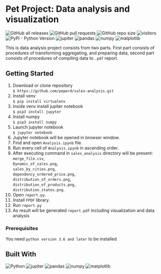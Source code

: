 # Pet Project: Data analysis and visualization
![GitHub all releases](https://img.shields.io/github/downloads/peperd/sales-analysis/total?logo=Github)
![GitHub pull requests](https://img.shields.io/github/issues-pr/peperd/sales-analysis?logo=GIthub)
![GitHub repo size](https://img.shields.io/github/repo-size/peperd/sales-analysis?logo=Github)
![visitors](https://visitor-badge.glitch.me/badge?page_id=https://github.com/peperd/sales-analysis.git&left_color=green&right_color=red)
![PyPI - Python Version](https://img.shields.io/pypi/pyversions/scrapy?style=plastic&logo=python) 
![jupiter](https://img.shields.io/badge/jupyter-7.1.2-orange?style=plastic&logo=jupyter)
![pandas](https://img.shields.io/badge/pandas-1.4.0-violet?style=plastic&logo=pandas)
![numpy](https://img.shields.io/badge/numpy-1.19.0-yellow?style=plastic&logo=numpy)
![matplotlib](https://img.shields.io/badge/matplotlib-3.5.1.-purple?style=plastic&logo=numpy)

This is data analysis project consists from two parts. First part consists of
procedures of transforming aggregating, and preparing data, second part consists of procedures of compiling
data to `.pdf` report.
## Getting Started

1. Download or clone repository </br> `$ https://github.com/peperd/sales-analysis.git`
2. Install venv </br> `$ pip install virtualenv`
3. Inside venv install jupiter notebook </br> `$ pip3 install jupyter`
4. Install numpy </br> `$ pip3 install numpy`
5. Launch jupyter notebook </br> `$ jupyter notebook`
6. Jupyter notebook will be opened in browser window.
7. Find and open `Analysis.ipynb` file.
8. Run every cell of `Analysis.ipynb` in ascending order.
9. After executing command in `sales_analysis` directory will be present: </br>
    `merge_file.csv`,</br>
    `Dynamic_of_sales.png`,</br> 
    `sales_by_cities.png`,</br>
    `dependency_ordered_price.png`,</br>
    `distribution_of_orders.png`,</br>
    `distribution_of_products.png`,</br>
    `distribution_states.png`.
10. Open `report.py`.
11. Install `FPDF` library.
12. Run `report.py`
13. As result will be generated `report.pdf` including visualization and data analysis



### Prerequisites
You need `python version 3.6 and later` to be installed

## Built With

![Python](https://img.shields.io/badge/Python-3.9-green?style=for-the-badge&logo=python)
![jupiter](https://img.shields.io/badge/jupyter-7.1.2-orange?style=for-the-badge&logo=jupyter)
![pandas](https://img.shields.io/badge/pandas-1.4.0-violet?style=for-the-badge&logo=pandas)
![numpy](https://img.shields.io/badge/numpy-1.19.0-yellow?style=for-the-badge&logo=numpy)
![matplotlib](https://img.shields.io/badge/matplotlib-3.5.1.-purple?style=for-the-badge&logo=numpy)
